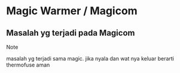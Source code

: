 # Magic Warmer / Magicom
## Masalah yg terjadi pada Magicom

> [!NOTE]
> masalah yg terjadi sama magic. jika nyala dan wat nya keluar berarti thermofuse aman

